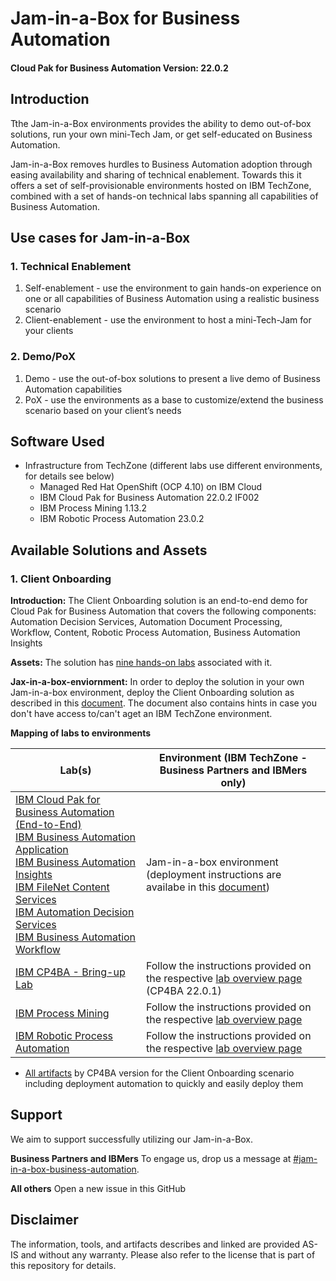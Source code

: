 # Jam-in-a-Box for Business Automation

#### Cloud Pak for Business Automation Version: 22.0.2

## Introduction

Tthe Jam-in-a-Box environments provides the ability to demo out-of-box solutions, run your own mini-Tech Jam, or get self-educated on Business Automation.

Jam-in-a-Box removes hurdles to Business Automation adoption through easing availability and sharing of technical enablement. Towards this it offers a set of self-provisionable environments hosted on IBM TechZone, combined with a set of hands-on technical labs spanning all capabilities of Business Automation.

## Use cases for Jam-in-a-Box

### 1. Technical Enablement

1. Self-enablement - use the environment to gain hands-on experience on one or all capabilities of Business Automation using a realistic business scenario
2. Client-enablement - use the environment to host a mini-Tech-Jam for your clients

### 2. Demo/PoX

1. Demo - use the out-of-box solutions to present a live demo of Business Automation capabilities
2. PoX - use the environments as a base to customize/extend the business scenario based on your client’s needs

## Software Used

- Infrastructure from TechZone (different labs use different environments, for details see below)
   - Managed Red Hat OpenShift (OCP 4.10) on IBM Cloud
   - IBM Cloud Pak for Business Automation 22.0.2 IF002
   - IBM Process Mining 1.13.2
   - IBM Robotic Process Automation 23.0.2

## Available Solutions and Assets

### 1. Client Onboarding

**Introduction:** The Client Onboarding solution is an end-to-end demo for Cloud Pak for Business Automation that covers the following components: Automation Decision Services, Automation Document Processing, Workflow, Content, Robotic Process Automation, Business Automation Insights

**Assets:** The solution has [nine hands-on labs](https://github.com/IBM/cp4ba-labs/tree/main/22.0.2) associated with it.

**Jax-in-a-box-enviornment:** In order to deploy the solution in your own Jam-in-a-box environment, deploy the Client Onboarding solution as described in this [document](https://github.com/IBM/cp4ba-client-onboarding-scenario/blob/main/DeployingClientOnboarding2202.md). The document also contains hints in case you don't have access to/can't aget an IBM TechZone environment.

**Mapping of labs to environments**

| Lab(s)                                                       | Environment (IBM TechZone - Business Partners and IBMers only) |
| ------------------------------------------------------------ | ------------------------------------------------------------ |
| [IBM Cloud Pak for Business Automation (End-to-End)](https://github.com/IBM/cp4ba-labs/blob/main/22.0.2/IBM%20Cloud%20Pak%20for%20Business%20Automation%20(End-to-End))<br/>[IBM Business Automation Application](https://github.com/IBM/cp4ba-labs/blob/main/22.0.2/Business%20Automation%20Application)<br/>[IBM Business Automation Insights](https://github.com/IBM/cp4ba-labs/blob/main/22.0.2/Business%20Automation%20Insights)<br/>[IBM FileNet Content Services](https://github.com/IBM/cp4ba-labs/blob/main/22.0.2/Content)<br/>[IBM Automation Decision Services](https://github.com/IBM/cp4ba-labs/blob/main/22.0.2/Decisions)<br/>[IBM Business Automation Workflow](https://github.com/IBM/cp4ba-labs/blob/main/22.0.2/Workflow) | Jam-in-a-box environment (deployment instructions are availabe in this [document](https://github.com/IBM/cp4ba-client-onboarding-scenario/blob/main/DeployingClientOnboarding2202.md)) |
| [IBM CP4BA - Bring-up Lab](https://github.com/IBM/cp4ba-labs/blob/main/22.0.1/Bring-up) | Follow the instructions provided on the respective [lab overview page](https://github.com/IBM/cp4ba-labs/tree/main/22.0.1/Bring-up) (CP4BA 22.0.1) |
| [IBM Process Mining](https://github.com/IBM/cp4ba-labs/blob/main/22.0.2/Process%20Mining) | Follow the instructions provided on the respective [lab overview page](https://github.com/IBM/cp4ba-labs/tree/main/22.0.2/Process%20Mining) |
| [IBM Robotic Process Automation](https://github.com/IBM/cp4ba-labs/blob/main/22.0.1/Robotic%20Process%20Automation) | Follow the instructions provided on the respective [lab overview page](https://github.com/IBM/cp4ba-labs/tree/main/22.0.1/Robotic%20Process%20Automation) |

- [All artifacts](https://github.com/IBM/cp4ba-client-onboarding-scenario) by CP4BA version for the Client Onboarding scenario including deployment automation to quickly and easily deploy them


## Support

We aim to support successfully utilizing our Jam-in-a-Box.

**Business Partners and IBMers**
To engage us, drop us a message at [#jam-in-a-box-business-automation](https://ibm-cloudpak-partners.slack.com/archives/C04SMFNLA3T).


**All others**
Open a new issue in this GitHub

## Disclaimer

The information, tools, and artifacts describes and linked are provided AS-IS and without any warranty. Please also refer to the license that is part of this repository for details.
